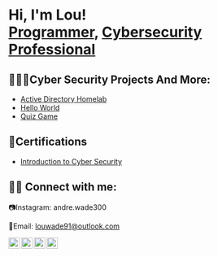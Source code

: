 <h1>Hi, I'm Lou! <br/><a href="https://github.com/cyberlocs">Programmer</a>, <a href="https://www.linkedin.com/in/louwade22/">Cybersecurity Professional</a>

<h2>👨🏿‍💻Cyber Security Projects And More:</h2>

  - [Active Directory Homelab](https://github.com/cyberlocs/ActiveDirectoryLab/blob/main/README.md)
  - [Hello World](https://github.com/cyberlocs/Algorithms-Practice)
  - [Quiz Game](https://github.com/cyberlocs/My-Quiz-Game)
<h2>📃Certifications</h2>

- [Introduction to Cyber Security](https://simpli-web.app.link/e/Tnwlkqu5jrb)


<h2> 🤳🏾 Connect with me:</h2>
📷Instagram: andre.wade300

📩Email: louwade91@outlook.com

[<img align="left" alt="JoshMadakor | YouTube" width="22px" src="https://cdn.jsdelivr.net/npm/simple-icons@v3/icons/youtube.svg" />][youtube]
[<img align="left" alt="JoshMadakor | Twitter" width="22px" src="https://cdn.jsdelivr.net/npm/simple-icons@v3/icons/twitter.svg" />][twitter]
[<img align="left" alt="JoshMadakor | LinkedIn" width="22px" src="https://cdn.jsdelivr.net/npm/simple-icons@v3/icons/linkedin.svg" />][linkedin]
[<img align="left" alt="JoshMadakor | Instagram" width="22px" src="https://cdn.jsdelivr.net/npm/simple-icons@v3/icons/instagram.svg" />][instagram]

[twitter]: https://twitter.com/joshmadakor
[youtube]: https://www.youtube.com/c/joshmadakor
[instagram]: https://www.instagram.com/andre.wade300/
[linkedin]: https://linkedin.com/in/louwade91

<!--
**joshmadakor1/joshmadakor1** is a ✨ _special_ ✨ repository because its `README.md` (this file) appears on your GitHub profile.

Here are some ideas to get you started:

- 🔭 I’m currently working on ...
- 🌱 I’m currently learning ...
- 👯 I’m looking to collaborate on ...
- 🤔 I’m looking for help with ...
- 💬 Ask me about ...
- 📫 How to reach me: ...
- 😄 Pronouns: ...
- ⚡ Fun fact: ...
-->
